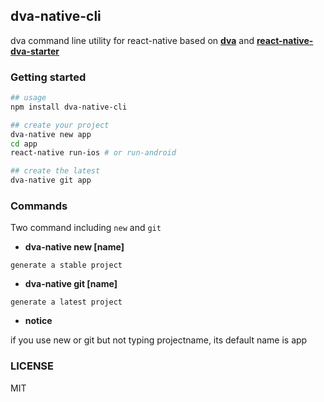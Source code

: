 ## dva-native-cli

dva command line utility for react-native based on **[dva](https://github.com/dvajs/dva)** and **[react-native-dva-starter](https://github.com/nihgwu/react-native-dva-starter)**

### Getting started

``` bash
## usage
npm install dva-native-cli

## create your project
dva-native new app 
cd app
react-native run-ios # or run-android

## create the latest
dva-native git app

```

### Commands

Two command including `new` and `git`


* **dva-native new [name]**
```
generate a stable project
```

* **dva-native git [name]**
```
generate a latest project
```

* **notice**

if you use new or git but not typing projectname, its default name is app

### LICENSE

MIT